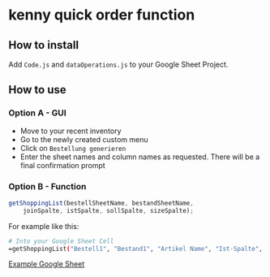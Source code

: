 # kenny quick order function

## How to install

Add `Code.js` and `dataOperations.js` to your Google Sheet Project.


## How to use

### Option A - GUI

- Move to your recent inventory
- Go to the newly created custom menu
- Click on `Bestellung generieren`
- Enter the sheet names and column names as requested. There will be a final confirmation prompt

### Option B - Function
```js
getShoppingList(bestellSheetName, bestandSheetName,
    joinSpalte, istSpalte, sollSpalte, sizeSpalte);
```
For example like this:
```bash
# Into your Google Sheet Cell
=getShoppingList("Bestell1", "Bestand1", "Artikel Name", "Ist-Spalte", "Soll-Kapazität", "Verpackungseinheit")
```
[Example Google Sheet](https://docs.google.com/spreadsheets/d/1vHw9plhhQN4ENtLNp3ZcT7Lr9d5eEK-ONHCSTrcYc8g/)
